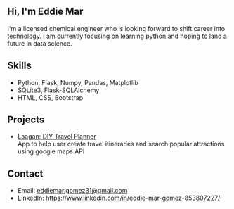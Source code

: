 ## Hi, I'm Eddie Mar

I'm a licensed chemical engineer who is looking forward to shift career into technology.
I am currently focusing on learning python and hoping to land a future in data science.

## Skills
- Python, Flask, Numpy, Pandas, Matplotlib
- SQLite3, Flask-SQLAlchemy
- HTML, CSS, Bootstrap

## Projects
- [Laagan: DIY Travel Planner](https://github.com/eddie-mar/laagan.git)<br>App to help user create travel itineraries and search popular attractions using google maps API 

## Contact
- Email: eddiemar.gomez31@gmail.com
- LinkedIn: https://www.linkedin.com/in/eddie-mar-gomez-853807227/
<!--
**eddie-mar/eddie-mar** is a ✨ _special_ ✨ repository because its `README.md` (this file) appears on your GitHub profile.

Here are some ideas to get you started:

- 🔭 I’m currently working on ...
- 🌱 I’m currently learning ...
- 👯 I’m looking to collaborate on ...
- 🤔 I’m looking for help with ...
- 💬 Ask me about ...
- 📫 How to reach me: ...
- 😄 Pronouns: ...
- ⚡ Fun fact: ...
-->
